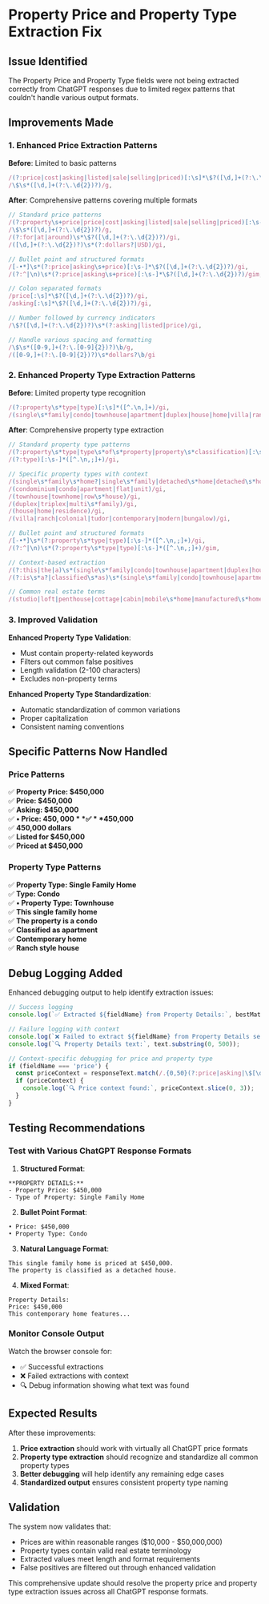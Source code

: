 # Property Price and Property Type Extraction Fix

## Issue Identified
The Property Price and Property Type fields were not being extracted correctly from ChatGPT responses due to limited regex patterns that couldn't handle various output formats.

## Improvements Made

### 1. Enhanced Price Extraction Patterns

**Before**: Limited to basic patterns
```javascript
/(?:price|cost|asking|listed|sale|selling|priced)[:\s]*\$?([\d,]+(?:\.\d{2})?)/gi,
/\$\s*([\d,]+(?:\.\d{2})?)/g,
```

**After**: Comprehensive patterns covering multiple formats
```javascript
// Standard price patterns
/(?:property\s+price|price|cost|asking|listed|sale|selling|priced)[:\s-]*\$?([\d,]+(?:\.\d{2})?)/gi,
/\$\s*([\d,]+(?:\.\d{2})?)/g,
/(?:for|at|around)\s*\$?([\d,]+(?:\.\d{2})?)/gi,
/([\d,]+(?:\.\d{2})?)\s*(?:dollars?|USD)/gi,

// Bullet point and structured formats
/[-•*]\s*(?:price|asking\s+price)[:\s-]*\$?([\d,]+(?:\.\d{2})?)/gi,
/(?:^|\n)\s*(?:price|asking\s+price)[:\s-]*\$?([\d,]+(?:\.\d{2})?)/gim,

// Colon separated formats
/price[:\s]*\$?([\d,]+(?:\.\d{2})?)/gi,
/asking[:\s]*\$?([\d,]+(?:\.\d{2})?)/gi,

// Number followed by currency indicators
/\$?([\d,]+(?:\.\d{2})?)\s*(?:asking|listed|price)/gi,

// Handle various spacing and formatting
/\$\s*([0-9,]+(?:\.[0-9]{2})?)\b/g,
/([0-9,]+(?:\.[0-9]{2})?)\s*dollars?\b/gi
```

### 2. Enhanced Property Type Extraction Patterns

**Before**: Limited property type recognition
```javascript
/(?:property\s*type|type)[:\s]*([^.\n,]+)/gi,
/(single\s*family|condo|townhouse|apartment|duplex|house|home|villa|ranch|colonial|tudor|contemporary|modern)/gi,
```

**After**: Comprehensive property type extraction
```javascript
// Standard property type patterns
/(?:property\s*type|type\s*of\s*property|property\s*classification)[:\s-]*([^.\n,;]+)/gi,
/(?:type)[:\s-]*([^.\n,;]+)/gi,

// Specific property types with context
/(single\s*family\s*home?|single\s*family|detached\s*home|detached\s*house)/gi,
/(condominium|condo|apartment|flat|unit)/gi,
/(townhouse|townhome|row\s*house)/gi,
/(duplex|triplex|multi\s*family)/gi,
/(house|home|residence)/gi,
/(villa|ranch|colonial|tudor|contemporary|modern|bungalow)/gi,

// Bullet point and structured formats
/[-•*]\s*(?:property\s*type|type)[:\s-]*([^.\n,;]+)/gi,
/(?:^|\n)\s*(?:property\s*type|type)[:\s-]*([^.\n,;]+)/gim,

// Context-based extraction
/(?:this|the|a)\s*(single\s*family|condo|townhouse|apartment|duplex|house|home|villa|ranch)/gi,
/(?:is\s*a?|classified\s*as)\s*(single\s*family|condo|townhouse|apartment|duplex|house|home|villa|ranch)/gi,

// Common real estate terms
/(studio|loft|penthouse|cottage|cabin|mobile\s*home|manufactured\s*home)/gi
```

### 3. Improved Validation

**Enhanced Property Type Validation**:
- Must contain property-related keywords
- Filters out common false positives
- Length validation (2-100 characters)
- Excludes non-property terms

**Enhanced Property Type Standardization**:
- Automatic standardization of common variations
- Proper capitalization
- Consistent naming conventions

## Specific Patterns Now Handled

### Price Patterns
✅ **Property Price: $450,000**  
✅ **Price: $450,000**  
✅ **Asking: $450,000**  
✅ **• Price: $450,000**  
✅ **$450,000**  
✅ **450,000 dollars**  
✅ **Listed for $450,000**  
✅ **Priced at $450,000**  

### Property Type Patterns
✅ **Property Type: Single Family Home**  
✅ **Type: Condo**  
✅ **• Property Type: Townhouse**  
✅ **This single family home**  
✅ **The property is a condo**  
✅ **Classified as apartment**  
✅ **Contemporary home**  
✅ **Ranch style house**  

## Debug Logging Added

Enhanced debugging output to help identify extraction issues:

```javascript
// Success logging
console.log(`✅ Extracted ${fieldName} from Property Details:`, bestMatch);

// Failure logging with context
console.log(`❌ Failed to extract ${fieldName} from Property Details section`);
console.log(`🔍 Property Details text:`, text.substring(0, 500));

// Context-specific debugging for price and property type
if (fieldName === 'price') {
  const priceContext = responseText.match(/.{0,50}(?:price|asking|\$[\d,]+).{0,50}/gi);
  if (priceContext) {
    console.log(`🔍 Price context found:`, priceContext.slice(0, 3));
  }
}
```

## Testing Recommendations

### Test with Various ChatGPT Response Formats

1. **Structured Format**:
```
**PROPERTY DETAILS:**
- Property Price: $450,000
- Type of Property: Single Family Home
```

2. **Bullet Point Format**:
```
• Price: $450,000
• Property Type: Condo
```

3. **Natural Language Format**:
```
This single family home is priced at $450,000.
The property is classified as a detached house.
```

4. **Mixed Format**:
```
Property Details:
Price: $450,000
This contemporary home features...
```

### Monitor Console Output

Watch the browser console for:
- ✅ Successful extractions
- ❌ Failed extractions with context
- 🔍 Debug information showing what text was found

## Expected Results

After these improvements:

1. **Price extraction** should work with virtually all ChatGPT price formats
2. **Property type extraction** should recognize and standardize all common property types
3. **Better debugging** will help identify any remaining edge cases
4. **Standardized output** ensures consistent property type naming

## Validation

The system now validates that:
- Prices are within reasonable ranges ($10,000 - $50,000,000)
- Property types contain valid real estate terminology
- Extracted values meet length and format requirements
- False positives are filtered out through enhanced validation

This comprehensive update should resolve the property price and property type extraction issues across all ChatGPT response formats.